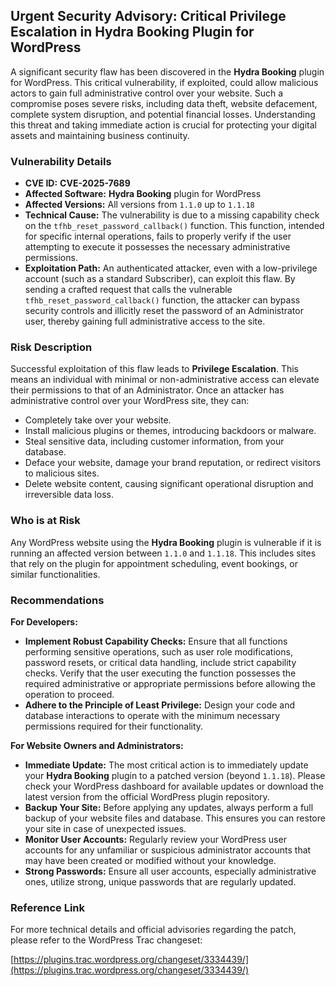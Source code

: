 ## Urgent Security Advisory: Critical Privilege Escalation in Hydra Booking Plugin for WordPress

A significant security flaw has been discovered in the **Hydra Booking** plugin for WordPress. This critical vulnerability, if exploited, could allow malicious actors to gain full administrative control over your website. Such a compromise poses severe risks, including data theft, website defacement, complete system disruption, and potential financial losses. Understanding this threat and taking immediate action is crucial for protecting your digital assets and maintaining business continuity.

### Vulnerability Details

*   **CVE ID:** **CVE-2025-7689**
*   **Affected Software:** **Hydra Booking** plugin for WordPress
*   **Affected Versions:** All versions from `1.1.0` up to `1.1.18`
*   **Technical Cause:** The vulnerability is due to a missing capability check on the `tfhb_reset_password_callback()` function. This function, intended for specific internal operations, fails to properly verify if the user attempting to execute it possesses the necessary administrative permissions.
*   **Exploitation Path:** An authenticated attacker, even with a low-privilege account (such as a standard Subscriber), can exploit this flaw. By sending a crafted request that calls the vulnerable `tfhb_reset_password_callback()` function, the attacker can bypass security controls and illicitly reset the password of an Administrator user, thereby gaining full administrative access to the site.

### Risk Description

Successful exploitation of this flaw leads to **Privilege Escalation**. This means an individual with minimal or non-administrative access can elevate their permissions to that of an Administrator. Once an attacker has administrative control over your WordPress site, they can:

*   Completely take over your website.
*   Install malicious plugins or themes, introducing backdoors or malware.
*   Steal sensitive data, including customer information, from your database.
*   Deface your website, damage your brand reputation, or redirect visitors to malicious sites.
*   Delete website content, causing significant operational disruption and irreversible data loss.

### Who is at Risk

Any WordPress website using the **Hydra Booking** plugin is vulnerable if it is running an affected version between `1.1.0` and `1.1.18`. This includes sites that rely on the plugin for appointment scheduling, event bookings, or similar functionalities.

### Recommendations

**For Developers:**

*   **Implement Robust Capability Checks:** Ensure that all functions performing sensitive operations, such as user role modifications, password resets, or critical data handling, include strict capability checks. Verify that the user executing the function possesses the required administrative or appropriate permissions before allowing the operation to proceed.
*   **Adhere to the Principle of Least Privilege:** Design your code and database interactions to operate with the minimum necessary permissions required for their functionality.

**For Website Owners and Administrators:**

*   **Immediate Update:** The most critical action is to immediately update your **Hydra Booking** plugin to a patched version (beyond `1.1.18`). Please check your WordPress dashboard for available updates or download the latest version from the official WordPress plugin repository.
*   **Backup Your Site:** Before applying any updates, always perform a full backup of your website files and database. This ensures you can restore your site in case of unexpected issues.
*   **Monitor User Accounts:** Regularly review your WordPress user accounts for any unfamiliar or suspicious administrator accounts that may have been created or modified without your knowledge.
*   **Strong Passwords:** Ensure all user accounts, especially administrative ones, utilize strong, unique passwords that are regularly updated.

### Reference Link

For more technical details and official advisories regarding the patch, please refer to the WordPress Trac changeset:

[https://plugins.trac.wordpress.org/changeset/3334439/](https://plugins.trac.wordpress.org/changeset/3334439/)